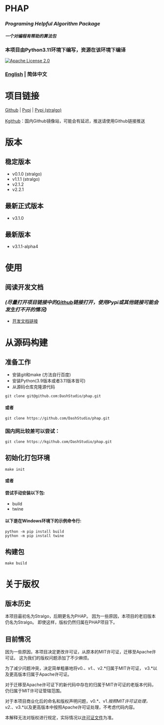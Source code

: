 # PHAP
### *Programing Helpful Algorithm Package*
#### *一个对编程有帮助的算法包*
### 本项目由Python3.11环境下编写，资源在该环境下编译
[![Apache License 2.0](https://img.shields.io/badge/license-Apache2.0-green.svg?style=flat)](https://choosealicense.com/licenses/apache-2.0/)
### [English](README.md)  | 简体中文

# 项目链接
[Github](https://github.com/DashStudio/phap/ "Github") | [Pypi](https://pypi.org/project/phap/ "Pypi") | [Pypi (stralgo)](https://pypi.org/project/stralgo/ "Pypi (stralgo)")
<br><br>
[Kgithub](https://kgithub.com/DashStudio/phap/)：国内Github镜像站，可能会有延迟，推送请使用Github链接推送

# 版本
## 稳定版本
+ v0.1.0 (stralgo)
+ v1.1.1 (stralgo)
+ v2.1.2
+ v2.2.1

## 最新正式版本
+ v3.1.0

## 最新版本
+ v3.1.1-alpha4

# 使用
## 阅读开发文档
### *(尽量打开项目链接中的[Github](https://github.com/DashStudio/phap "Github")链接打开，使用Pypi或其他链接可能会发生打不开的情况)*
+ [开发文档链接](doc/README_zh-CN.md)

# 从源码构建
## 准备工作
+ 安装git和make (方法自行百度)
+ 安装Python(3.9版本或者3.11版本皆可)
+ 从源码仓库克隆源代码
```
git clone git@github.com:DashStudio/phap.git
```
#### 或者
```
git clone https://github.com/DashStudio/phap.git
```
### 国内网比较差可以尝试：
```
git clone https://kgithub.com/DashStudio/phap.git
```

## 初始化打包环境
```
make init
```
#### 或者
#### 尝试手动安装以下包:
+ build
+ twine
#### 以下是在Windows环境下的示例命令行:
```
python -m pip install build
python -m pip install twine
```

## 构建包
```
make build
```

# 关于版权
## 版本历史
本项目最初名为Stralgo，后期更名为PHAP。
因为一些原因，本项目的老旧版本仍名为Stralgo。
即使这样，版权仍然归属在PHAP项目下。

## 目前情况
因为一些原因，本项目决定更改许可证，从原本的MIT许可证，迁移至Apache许可证。
这为我们的版权问题添加了不少麻烦。

为了减少问题冲突，决定简单粗暴地将v0.*、v1.*、v2.*归属于MIT许可证，
v3.*以及更高版本归属于Apache许可证。

对于迁移至Apache许可证下的新代码中存在的归属于MIT许可证的老版本代码，
仍归属于MIT许可证管辖范围。

对于本项目商业化后的命名和版权声明问题，v0.*、v1.*按照MIT许可证处理，
v2.*、v3.*以及更高版本中按照Apache许可证处理，不考虑代码内容。

本解释无法对版权进行规定，实际情况以[许可证文件](LICENSE)为准。

